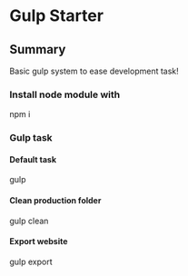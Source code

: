# Gulp Starter

## Summary
Basic gulp system to ease development task!

### Install node module with
npm i

### Gulp task

#### Default task
gulp

#### Clean production folder
gulp clean

#### Export website
gulp export
